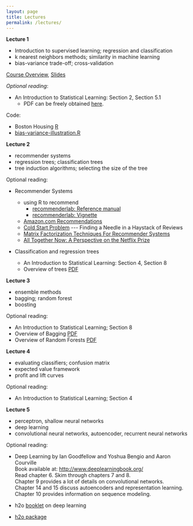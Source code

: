 ```yaml
---
layout: page
title: Lectures
permalink: /lectures/
---
```



**Lecture 1**

* Introduction to supervised learning; regression and classification
* k nearest neighbors methods; similarity in machine learning
* bias-variance trade-off; cross-validation

[Course Overview](https://piazza.com/class_profile/get_resource/ji3gjqmmspyku/jko3s3x2yyo3k7),
[Slides](https://piazza.com/class_profile/get_resource/ji3gjqmmspyku/jko3s73cxy13kw)  

_Optional reading_:

 * An Introduction to Statistical Learning: Section 2, Section 5.1
   * PDF can be freely obtained [here](http://www-bcf.usc.edu/~gareth/ISL/).

Code:

* Boston Housing [R](https://raw.githubusercontent.com/ChicagoBoothML/ML2016/master/code/Boston_knn.R)
* [bias-variance-illustration.R](https://raw.githubusercontent.com/ChicagoBoothML/ML2016/master/code/bias-variance-illustration.R)


**Lecture 2**

* recommender systems
* regression trees; classification trees
* tree induction algorithms; selecting the size of the tree

<!---

Slides:

* [Recommender Systems](https://piazza.com/class_profile/get_resource/izev9lpuf6f6bc/j61ni5xfuii1sj)
* [Classification and Regression Trees](https://piazza.com/class_profile/get_resource/izev9lpuf6f6bc/j61niiyiyeo1va)

Code and data:

* scotch: [data](https://raw.githubusercontent.com/mlakolar/BUS41000/master/data/scotch.csv), [R](https://raw.githubusercontent.com/mlakolar/BUS41000/master/data/scotch.R)
* [trees.R](https://raw.githubusercontent.com/ChicagoBoothML/ML2016/master/code/trees.R)
* [fglass.R](https://raw.githubusercontent.com/ChicagoBoothML/ML2016/master/code/fglass.R)

--->


Optional reading:

* Recommender Systems

  * using R to recommend
    + [recommenderlab: Reference manual](https://cran.r-project.org/web/packages/recommenderlab/recommenderlab.pdf)   
    + [recommenderlab: Vignette](https://cran.r-project.org/web/packages/recommenderlab/vignettes/recommenderlab.pdf)   
  * [Amazon.com Recommendations](http://www.cs.umd.edu/~samir/498/Amazon-Recommendations.pdf)
  * [Cold Start Problem](https://pdfs.semanticscholar.org/44af/1071f2b943b178ea8259e14fb0c722a3bcd4.pdf) ---  Finding a Needle in a Haystack of Reviews    
  * [Matrix Factorization Techniques For Recommender Systems](https://datajobs.com/data-science-repo/Recommender-Systems-%5BNetflix%5D.pdf)
  * [All Together Now: A Perspective on the Netflix Prize](http://dx.doi.org/10.1080/09332480.2010.10739787)

* Classification and regression trees

  * An Introduction to Statistical Learning: Section 4, Section 8
  * Overview of trees [PDF](http://www.ise.bgu.ac.il/faculty/liorr/hbchap9.pdf)


**Lecture 3**

  * ensemble methods
  * bagging; random forest
  * boosting

<!---

[Slides](https://piazza.com/class_profile/get_resource/izev9lpuf6f6bc/j631whfi6y4o2)

Code:

  * boosting demo [1D](https://raw.githubusercontent.com/ChicagoBoothML/ML2016/master/code/lec03/boosting_demo_1D.R), [2D](https://raw.githubusercontent.com/ChicagoBoothML/ML2016/master/code/lec03/boosting_demo_2D.R)
  * bagging [trees](https://raw.githubusercontent.com/ChicagoBoothML/ML2016/master/code/lec03/tree-bagging.R), [kNN](https://raw.githubusercontent.com/ChicagoBoothML/ML2016/master/code/lec03/knn-bagging.R)
  * CaHousingAnalysis: [Rmd](https://raw.githubusercontent.com/ChicagoBoothML/ML2016/master/code/lec03/CaHousingAnalysis.Rmd), [PDF](https://github.com/ChicagoBoothML/ML2016/raw/master/code/lec03/CaHousingAnalysis.pdf)

--->

Optional reading:

  * An Introduction to Statistical Learning; Section 8
  * Overview of Bagging [PDF](http://statistics.berkeley.edu/sites/default/files/tech-reports/421.pdf)
  * Overview of Random Forests [PDF](https://www.stat.berkeley.edu/~breiman/RandomForests/cc_home.htm)




**Lecture 4**

* evaluating classifiers; confusion matrix
* expected value framework
* profit and lift curves

<!---
[Slides](https://piazza.com/class_profile/get_resource/izev9lpuf6f6bc/j66mdamgq7x5o6)

Code:

* Tabloid: [Rmd](https://raw.githubusercontent.com/ChicagoBoothML/ML2016/master/code/lec04/tabloid.Rmd), [PDF](https://raw.githubusercontent.com/ChicagoBoothML/ML2016/master/code/lec04/tabloid.pdf).
* Accidents: [Rmd](https://github.com/ChicagoBoothML/ML2016/raw/master/code/lec04/accidents.Rmd), [PDF](https://github.com/ChicagoBoothML/ML2016/raw/master/code/lec04/accidents.pdf).
--->

Optional reading:

* An Introduction to Statistical Learning; Section 4

<!---
**Homework**: [PDF](https://piazza.com/class_profile/get_resource/izev9lpuf6f6bc/j633b709f8n2jx)
--->


**Lecture 5**

* perceptron, shallow neural networks
* deep learning
* convolutional neural networks, autoencoder, recurrent neural networks

<!---

[Slides](https://piazza.com/class_profile/get_resource/izev9lpuf6f6bc/j68cm2cahji2b2)

Code: [https://github.com/ChicagoBoothML/ExecML/tree/master/code/lec05](https://github.com/ChicagoBoothML/ExecML/tree/master/code/lec05)

--->

Optional reading:

* Deep Learning by Ian Goodfellow and Yoshua Bengio and Aaron Courville    
  Book available at: http://www.deeplearningbook.org/    
  Read chapter 6. Skim through chapters 7 and 8.      
  Chapter 9 provides a lot of details on convolutional networks.    
  Chapter 14 and 15 discuss autoencoders and representation learning.  
  Chapter 10 provides information on sequence modeling.

* h2o [booklet](http://docs.h2o.ai/h2o/latest-stable/h2o-docs/booklets/DeepLearningBooklet.pdf) on deep learning    
* [h2o package](http://docs.h2o.ai/h2o/latest-stable/index.html)  
